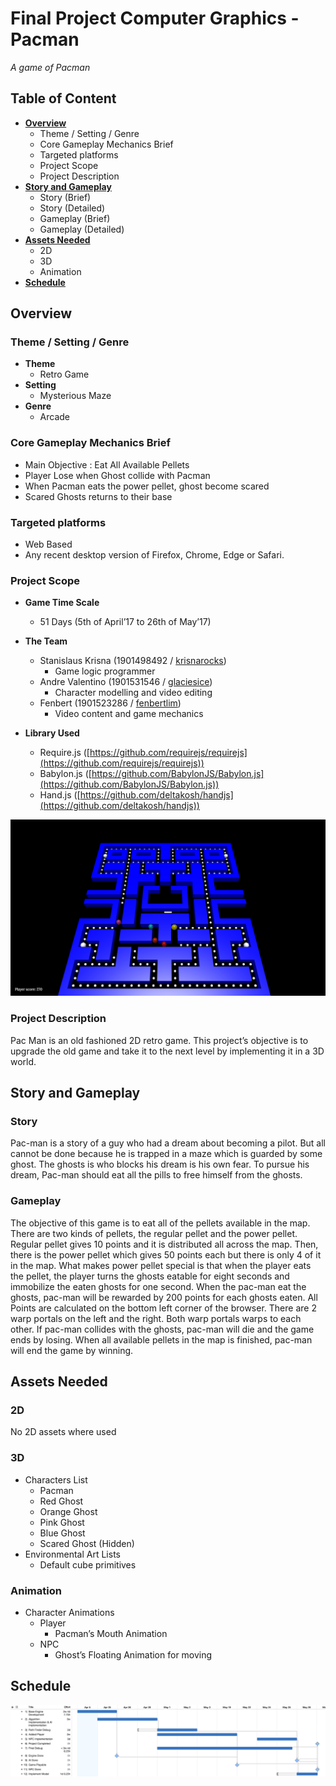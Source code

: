 # Final Project Computer Graphics - Pacman #
*A game of Pacman*

## **Table of Content** ##
- [**Overview**](#overview)
  - Theme / Setting / Genre
  - Core Gameplay Mechanics Brief
  - Targeted platforms
  - Project Scope
  - Project Description
- [**Story and Gameplay**](#story-and-gameplay)
  - Story (Brief)
  - Story (Detailed)
  - Gameplay (Brief)
  - Gameplay (Detailed)
- [**Assets Needed**](#assets-needed)
  - 2D
  - 3D
  - Animation
- [**Schedule**](#schedule)

## **Overview** ##
### Theme / Setting / Genre ###
- **Theme**
  - Retro Game
- **Setting**
  - Mysterious Maze
- **Genre**
  - Arcade

### Core Gameplay Mechanics Brief ###
- Main Objective : Eat All Available Pellets
- Player Lose when Ghost collide with Pacman
- When Pacman eats the power pellet, ghost become scared
- Scared Ghosts returns to their base


### Targeted platforms ###
- Web Based
- Any recent desktop version of Firefox, Chrome, Edge or Safari.

### Project Scope ###
- **Game Time Scale**
  - 51 Days (5th of April’17 to 26th of May’17)

- **The Team**
  - Stanislaus Krisna (1901498492 / [krisnarocks][4eb6040a])
    - Game logic programmer
  - Andre Valentino (1901531546 / [glaciesice][09a79b58])
    - Character modelling and video editing
  - Fenbert (1901523286 / [fenbertlim][3d05666e])
    - Video content and game mechanics

- **Library Used**
  - Require.js ([https://github.com/requirejs/requirejs](https://github.com/requirejs/requirejs))
  - Babylon.js ([https://github.com/BabylonJS/Babylon.js](https://github.com/BabylonJS/Babylon.js))
  - Hand.js ([https://github.com/deltakosh/handjs](https://github.com/deltakosh/handjs))

![Pacman screenshot](documentation/the_game.png)

### Project Description ###
Pac Man is an old fashioned 2D retro game. This project’s objective is to upgrade the old game and take it to the next level by implementing it in a 3D world.

## **Story and Gameplay** ##
### Story ###
Pac-man is a story of a guy who had a dream about becoming a pilot. But all cannot be done because he is trapped in a maze which is guarded by some ghost. The ghosts is who blocks his dream is his own fear. To pursue his dream, Pac-man should eat all the pills to free himself from the ghosts.

### Gameplay ###
The objective of this game is to eat all of the pellets available in the map. There are two kinds of pellets, the regular pellet and the power pellet. Regular pellet gives 10 points and it is distributed all across the map. Then, there is the power pellet which gives 50 points each but there is only 4 of it in the map. What makes power pellet special is that when the player eats the pellet, the player turns the ghosts eatable for eight seconds and immobilize the eaten ghosts for one second. When the pac-man eat the ghosts, pac-man will be rewarded by 200 points for each ghosts eaten. All Points are calculated on the bottom left corner of the browser. There are 2 warp portals on the left and the right. Both warp portals warps to each other. If pac-man collides with the ghosts, pac-man will die and the game ends by losing. When all available pellets in the map is finished, pac-man will end the game by winning.

## **Assets Needed** ##
### 2D ###
No 2D assets where used
### 3D ###
- Characters List
  - Pacman
  - Red Ghost
  - Orange Ghost
  - Pink Ghost
  - Blue Ghost
  - Scared Ghost (Hidden)
- Environmental Art Lists
  - Default cube primitives

### Animation ###
- Character Animations
  - Player
    - Pacman’s Mouth Animation
  - NPC
    - Ghost’s Floating Animation for moving

## **Schedule** ##
![Schedule](https://raw.githubusercontent.com/CSBinusInternational/L4BC-Group-3/55358eed57abcaefab7b30c90f907008ff3dd236/documentation/schedule.png)

  [4eb6040a]: https://github.com/krisnarocks "Stanislaus Krisna's Github"
  [09a79b58]: https://github.com/glaciesice "Andre Valentino's Github"
  [3d05666e]: https://github.com/fenbertlim "Fenbert's Github"

